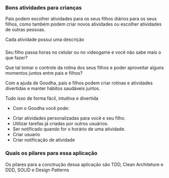 ### Bons atividades para crianças

Pais podem escolher atividades para os seus filhos diários para os seus filhos, como também podem criar novos atividades
ou escolher atividades de outras pessoas.

Cada atividade possui uma descrição

### 
Seu filho passa horas no celular ou no videogame e você não sabe mais o que fazer?

Que tal tomar o controle da rotina dos seus filhos e poder aproveitar alguns momentos juntos entre pais e filhos?

Com a ajuda de Goodha, pais e filhos podem criar rotinas e atividades divertidas e manter hábitos saudáveis juntos.

Tudo isso de forma fácil, intuitiva e divertida

* Com o Goodha você pode:
- Criar atividades personalizadas para você e seu filho.
- Utilizar tarefas já criadas por outros usuários.
- Ser notificado quando for o horário de uma atividade.
- Criar usuario
- Criar notificação de atividade

### Quais os pilares para essa aplicação

Os pilares para a conctrução dessa aplicação são TDD, Clean Architeture e DDD, SOLID e Design Patterns